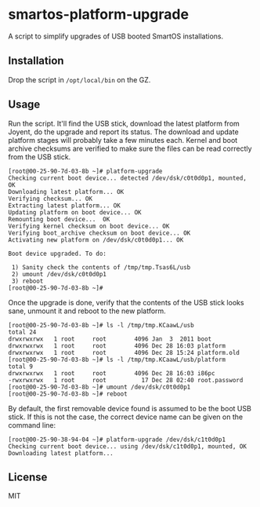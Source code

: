 smartos-platform-upgrade
========================

A script to simplify upgrades of USB booted SmartOS installations.

Installation
------------

Drop the script in `/opt/local/bin` on the GZ.

Usage
-----

Run the script. It'll find the USB stick, download the latest platform
from Joyent, do the upgrade and report its status. The download and
update platform stages will probably take a few minutes each. Kernel and
boot archive checksums are verified to make sure the files can be read
correctly from the USB stick.

```
[root@00-25-90-7d-03-8b ~]# platform-upgrade
Checking current boot device... detected /dev/dsk/c0t0d0p1, mounted, OK
Downloading latest platform... OK
Verifying checksum... OK
Extracting latest platform... OK
Updating platform on boot device... OK
Remounting boot device...  OK
Verifying kernel checksum on boot device... OK
Verifying boot_archive checksum on boot device... OK
Activating new platform on /dev/dsk/c0t0d0p1... OK

Boot device upgraded. To do:

 1) Sanity check the contents of /tmp/tmp.Tsas6L/usb
 2) umount /dev/dsk/c0t0d0p1
 3) reboot
[root@00-25-90-7d-03-8b ~]# 
```

Once the upgrade is done, verify that the contents of the USB stick looks sane,
unmount it and reboot to the new platform.

```
[root@00-25-90-7d-03-8b ~]# ls -l /tmp/tmp.KCaawL/usb
total 24
drwxrwxrwx   1 root     root        4096 Jan  3  2011 boot
drwxrwxrwx   1 root     root        4096 Dec 28 16:03 platform
drwxrwxrwx   1 root     root        4096 Dec 28 15:24 platform.old
[root@00-25-90-7d-03-8b ~]# ls -l /tmp/tmp.KCaawL/usb/platform
total 9
drwxrwxrwx   1 root     root        4096 Dec 28 16:03 i86pc
-rwxrwxrwx   1 root     root          17 Dec 28 02:40 root.password
[root@00-25-90-7d-03-8b ~]# umount /dev/dsk/c0t0d0p1
[root@00-25-90-7d-03-8b ~]# reboot
```

By default, the first removable device found is assumed to be the boot USB
stick. If this is not the case, the correct device name can be given on the
command line:

```
[root@00-25-90-38-94-04 ~]# platform-upgrade /dev/dsk/c1t0d0p1
Checking current boot device... using /dev/dsk/c1t0d0p1, mounted, OK
Downloading latest platform...
```

License
-------

MIT
